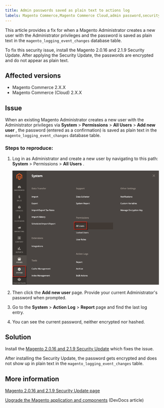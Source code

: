 ```yaml
---
title: Admin passwords saved as plain text to actions log
labels: Magento Commerce,Magento Commerce Cloud,admin password,security,troubleshooting
---
```


This article provides a fix for when a Magento Administrator creates a new user with the Administrator privileges and the password is saved as plain text in the `magento_logging_event_changes` database table.

To fix this security issue, install the Magento 2.0.16 and 2.1.9 Security Update. After applying the Security Update, the passwords are encrypted and do not appear as plain text.

<h2 id="Adminpasswordsaresavedasplaintexttoactionslog('magento_logging_event_changes'table)-Affectedversions">Affected versions</h2>

* Magento Commerce 2.X.X
* Magento Commerce (Cloud) 2.X.X

<h2 id="Adminpasswordsaresavedasplaintexttoactionslog('magento_logging_event_changes'table)-Issue">Issue</h2>

When an existing Magento Administrator creates a new user with the Administrator privileges via **System** > **Permissions** > **All Users** > **Add new user** , the password (entered as a confirmation) is saved as plain text in the `magento_logging_event_changes` database table.

<h3 id="Adminpasswordsaresavedasplaintexttoactionslog('magento_logging_event_changes'table)-Stepstoreproduce">Steps to reproduce:</h3>

1. Log in as Administrator and create a new user by navigating to this path: **System** > Permissions > **All Users** .

    ![add_user_magento_2.4.1.png](assets/add_user_magento_2.4.1.png)

1. Then click the **Add new user** page. Provide your current Administrator's password when prompted.
1. Go to the **System** > **Action Log** > **Report** page and find the last log entry.
1. You can see the current password, neither encrypted nor hashed.

<h2 id="Adminpasswordsaresavedasplaintexttoactionslog('magento_logging_event_changes'table)-Solution">Solution</h2>

Install the [Magento 2.0.16 and 2.1.9 Security Update](https://magento.com/security/patches/magento-2016-and-219-security-update) which fixes the issue.

After installing the Security Update, the password gets encrypted and does not show up in plain text in the `magento_logging_event_changes` table.

<h2 id="Adminpasswordsaresavedasplaintexttoactionslog('magento_logging_event_changes'table)-Moreinformation">More information</h2>

 [Magento 2.0.16 and 2.1.9 Security Update page](https://magento.com/security/patches/magento-2016-and-219-security-update)

 [Upgrade the Magento application and components](http://devdocs.magento.com/guides/v2.1/comp-mgr/bk-compman-upgrade-guide.html) (DevDocs article)
